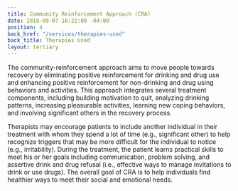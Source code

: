 ```yaml
---
title: Community Reinforcement Approach (CRA)
date: 2018-09-07 16:22:00 -04:00
position: 4
back_href: "/services/therapies-used"
back_title: Therapies Used
layout: tertiary
---
```


The community-reinforcement approach aims to move people towards recovery by eliminating positive reinforcement for drinking and drug use and enhancing positive reinforcement for non-drinking and drug using behaviors and activities. This approach integrates several treatment components, including building motivation to quit, analyzing drinking patterns, increasing pleasurable activities, learning new coping behaviors, and involving significant others in the recovery process.

Therapists may encourage patients to include another individual in their treatment with whom they spend a lot of time (e.g., significant other) to help recognize triggers that may be more difficult for the individual to notice (e.g., irritability). During the treatment, the patient learns practical skills to meet his or her goals including communication, problem solving, and assertive drink and drug refusal (i.e., effective ways to manage invitations to drink or use drugs). The overall goal of CRA is to help individuals find healthier ways to meet their social and emotional needs. 

